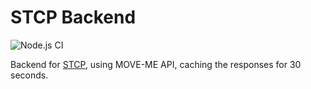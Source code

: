 # STCP Backend

![Node.js CI](https://github.com/gregueiras/stcp_backend/workflows/Node.js%20CI/badge.svg)

Backend for [STCP](https://github.com/gregueiras/stcp), using MOVE-ME API, caching the responses for 30 seconds.
